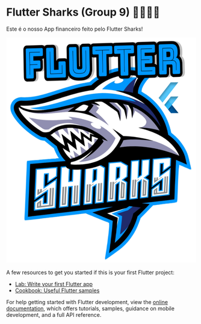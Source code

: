# Flutter Sharks (Group 9) 🌊🦈🦈🌊

Este é o nosso App financeiro feito pelo Flutter Sharks!

<div align="center">
<img width="600" height="600" src="web/icons/sharks_3.png"/>
</div>

A few resources to get you started if this is your first Flutter project:

- [Lab: Write your first Flutter app](https://docs.flutter.dev/get-started/codelab)
- [Cookbook: Useful Flutter samples](https://docs.flutter.dev/cookbook)

For help getting started with Flutter development, view the
[online documentation](https://docs.flutter.dev/), which offers tutorials,
samples, guidance on mobile development, and a full API reference.
